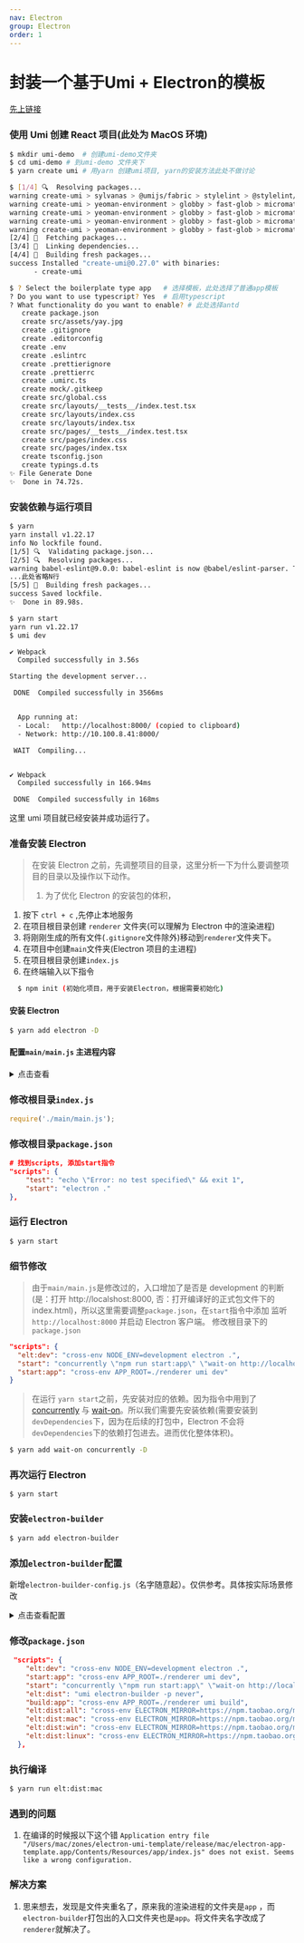 ```yaml
---
nav: Electron
group: Electron
order: 1
---
```

# 封装一个基于Umi + Electron的模板
<a href="https://github.com/WannTonn/electron-umi-template" target="_blank">先上链接</a>


### 使用 Umi 创建 React 项目(此处为 MacOS 环境)

```bash
$ mkdir umi-demo  # 创建umi-demo文件夹
$ cd umi-demo # 到umi-demo 文件夹下
$ yarn create umi # 用yarn 创建umi项目, yarn的安装方法此处不做讨论

$ [1/4] 🔍  Resolving packages...
warning create-umi > sylvanas > @umijs/fabric > stylelint > @stylelint/postcss-markdown@0.36.2: Use the original unforked package instead: postcss-markdown
warning create-umi > yeoman-environment > globby > fast-glob > micromatch > snapdragon > source-map-resolve@0.5.3: See https://github.com/lydell/source-map-resolve#deprecated
warning create-umi > yeoman-environment > globby > fast-glob > micromatch > snapdragon > source-map-resolve > resolve-url@0.2.1: https://github.com/lydell/resolve-url#deprecated
warning create-umi > yeoman-environment > globby > fast-glob > micromatch > snapdragon > source-map-resolve > urix@0.1.0: Please see https://github.com/lydell/urix#deprecated
warning create-umi > yeoman-environment > globby > fast-glob > micromatch > snapdragon > source-map-resolve > source-map-url@0.4.1: See https://github.com/lydell/source-map-url#deprecated
[2/4] 🚚  Fetching packages...
[3/4] 🔗  Linking dependencies...
[4/4] 🔨  Building fresh packages...
success Installed "create-umi@0.27.0" with binaries:
      - create-umi

$ ? Select the boilerplate type app   # 选择模板，此处选择了普通app模板
? Do you want to use typescript? Yes  # 启用typescript
? What functionality do you want to enable? # 此处选择antd
   create package.json
   create src/assets/yay.jpg
   create .gitignore
   create .editorconfig
   create .env
   create .eslintrc
   create .prettierignore
   create .prettierrc
   create .umirc.ts
   create mock/.gitkeep
   create src/global.css
   create src/layouts/__tests__/index.test.tsx
   create src/layouts/index.css
   create src/layouts/index.tsx
   create src/pages/__tests__/index.test.tsx
   create src/pages/index.css
   create src/pages/index.tsx
   create tsconfig.json
   create typings.d.ts
✨ File Generate Done
✨  Done in 74.72s.
```

### 安装依赖与运行项目

```bash
$ yarn
yarn install v1.22.17
info No lockfile found.
[1/5] 🔍  Validating package.json...
[2/5] 🔍  Resolving packages...
warning babel-eslint@9.0.0: babel-eslint is now @babel/eslint-parser. This package will no longer receive updates.
...此处省略N行
[5/5] 🔨  Building fresh packages...
success Saved lockfile.
✨  Done in 89.98s.

$ yarn start
yarn run v1.22.17
$ umi dev

✔ Webpack
  Compiled successfully in 3.56s

Starting the development server...

 DONE  Compiled successfully in 3566ms


  App running at:
  - Local:   http://localhost:8000/ (copied to clipboard)
  - Network: http://10.100.8.41:8000/

 WAIT  Compiling...


✔ Webpack
  Compiled successfully in 166.94ms

 DONE  Compiled successfully in 168ms
```

这里 umi 项目就已经安装并成功运行了。

### 准备安装 Electron

> 在安装 Electron 之前，先调整项目的目录，这里分析一下为什么要调整项目的目录以及操作以下动作。
>
> 1. 为了优化 Electron 的安装包的体积，

1. 按下 `ctrl + c` ,先停止本地服务
2. 在项目根目录创建 `renderer` 文件夹(可以理解为 Electron 中的渲染进程)
3. 将刚刚生成的所有文件(`.gitignore`文件除外)移动到`renderer`文件夹下。
4. 在项目中创建`main`文件夹(Electron 项目的主进程)
5. 在项目根目录创建`index.js`
6. 在终端输入以下指令

```bash
  $ npm init (初始化项目，用于安装Electron，根据需要初始化)
```

#### 安装 Electron

```bash
$ yarn add electron -D
```

#### 配置`main/main.js` 主进程内容

<details><summary>点击查看</summary>
<p>

```javascript
const {
  app,
  BrowserWindow,
  ipcMain,
  nativeTheme,
  Menu,
  MenuItem,
  Notification,
  globalShortcut,
  webContents,
  ipcRenderer,
} = require('electron');
const path = require('path');
const isMac = process.platform === 'darwin'; // 如果是MacOS
const isWin = process.platform === 'win32'; // 如果是Windows
const isDev = process.env.NODE_ENV === 'development';
const getRootPath = require('../rootPath');
let windowIdMap = {};
/**
 * @description 初始化创建窗口
 * @param name 窗口的名称
 */
function createWindow(name, option) {
  const mainWindow = new BrowserWindow({
    width: 1000,
    height: 800,
    webPreferences: {
      nodeIntegration: true,
      contextIsolation: true,
      webviewTag: true,
      enableRemoteModule: true,
      preload: path.join(getRootPath(), 'static', 'electron-preload.js'),
    },
  });
  windowIdMap[name] = mainWindow.webContents.id; // 将窗口名称设置到map
  if (isDev) {
    mainWindow.loadURL('http://localhost:8000');
  } else {
    mainWindow.loadFile(path.join(getRootPath(), '/dist/index.html'));
  }
  mainWindow.webContents.openDevTools();
}
/**
 * @description 配置菜单,需要开启的话就将注释去掉，修改内容
 */
/* const menu = new Menu();
menu.append(new MenuItem({
  submenu: [{
    label: '退出',
    role: 'quit',
    accelerator: isMac ? 'Cmd+Q' : 'Alt+F4',
    click: () => { console.log('close app'); }
  }, {
    label: '老板键',
    role: 'hide',
    accelerator: isMac ? 'Cmd+H' : 'Win+D'
  }]
})); */
// Menu.setApplicationMenu(menu);

/**
 * @description 弹一个通知
 */
function showNotification() {
  const NOTICE_TITLE = '成功初始化';
  const NOTICE_CONTENT = '恭喜初始化成功';
  new Notification({ title: NOTICE_TITLE, body: NOTICE_CONTENT }).show();
}

/**
 * @description 当是MacOS的时候
 */
// 切换暗黑模式
if (isMac) {
  ipcMain.handle('dark-mode:toggle', () => {
    nativeTheme.themeSource = nativeTheme.shouldUseDarkColors ? 'light' : 'dark';
    return nativeTheme.shouldUseDarkColors;
  });
  ipcMain.handle('dark-mode:system', () => {
    nativeTheme.themeSource = 'system';
  });
}

/**
 * @description 绑定主进程响应渲染进程的通信
 */
ipcMain.on('login', (e, opt) => {
  let { msg, callback } = opt;
  console.log(msg, callback, opt);
  callback?.();
});

ipcMain.handle('toMain', (callBack) => {
  callBack?.();
  return '我是main窗口，create window success';
});

/**
 * @description 当electron初始化完成的时候
 */
app
  .whenReady()
  .then(async () => {
    globalShortcut.register('F12', () => {
      webContents.fromId(windowIdMap['default'])?.openDevTools();
    });
    createWindow('default');
  })
  .then(() => {
    isMac && showNotification();
  });
/**
 * @description 当没有窗口打开时，则打开一个新窗口（MacOS）
 */
app.on('activate', function () {
  if (!BrowserWindow.getAllWindows().length) createWindow();
});
/**
 * @description 当electron关闭所有窗口时，退出应用。
 */
app.on('mainWindow-all-closed', function () {
  if (isWin) app.quit();
});
```

</p>
</details>

### 修改根目录`index.js`

```javascript
require('./main/main.js');
```

### 修改根目录`package.json`

```json
# 找到scripts, 添加start指令
"scripts": {
    "test": "echo \"Error: no test specified\" && exit 1",
    "start": "electron ."
},

```

### 运行 Electron

```bash
$ yarn start
```

### 细节修改

> 由于`main/main.js`是修改过的，入口增加了是否是 development 的判断(是：打开 http://localshost:8000, 否：打开编译好的正式包文件下的 index.html)，所以这里需要调整`package.json`，在`start`指令中添加 监听 `http://localhost:8000` 并启动 Electron 客户端。
> 修改根目录下的`package.json`

```json
"scripts": {
  "elt:dev": "cross-env NODE_ENV=development electron .",
  "start": "concurrently \"npm run start:app\" \"wait-on http://localhost:8000 && npm run elt:dev\"",
  "start:app": "cross-env APP_ROOT=./renderer umi dev"
}
```

> 在运行 `yarn start`之前，先安装对应的依赖。因为指令中用到了 [concurrently](https://www.npmjs.com/package/concurrently) 与 [wait-on](https://www.npmjs.com/package/wait-on)。所以我们需要先安装依赖(需要安装到`devDependencies`下，因为在后续的打包中，Electron 不会将`devDependencies`下的依赖打包进去。进而优化整体体积)。

```bash
$ yarn add wait-on concurrently -D
```

### 再次运行 Electron

```
$ yarn start

```

### 安装`electron-builder`

```bash
$ yarn add electron-builder
```

### 添加`electron-builder`配置
新增`electron-builder-config.js`（名字随意起）。仅供参考。具体按实际场景修改

<details><summary>点击查看配置</summary>
<p>

```javascript
/**
 * @description
 * electron-builder配置文件， 使用时通过npmscript 指定--config 来匹配运行
 * eg(当前)： elctron-builder --config .config/electron-build-config.js
 */

module.exports = {
  files: [
    // 'index.js', 'main/**/*', 'dist/**/*', 'node_modules/', 'package.json',
    '**/*',
    '!release/**/*',
    '!renderer/**/*',
    'dist/**/*',
    'static/**/*',
    '!src/**/*',
    // "!main/**/*"
  ],
  productName: 'demoApp',
  // 注入打包后package.json 内的属性
  extraMetadata: {
    main: 'index.js',
  },
  directories: {
    output: 'release/${version}', // 编译文件输出文件夹
  },
  // mac打包配置
  mac: {
    // 包类型，参见 https://developer.apple.com/library/ios/documentation/General/Reference/InfoPlistKeyReference/Articles/LaunchServicesKeys.html#//apple_ref/doc/uid/TP40009250-SW8
    // category: 'public.app-category.developer-tools',
    type: 'development',
    target: ['default'], // 目标包类型，
  },

  dmg: {
    // background: 'build/appdmg.png', // dmg安装窗口背景图
    // icon: 'public/icon.icns', // 客户端图标
    iconSize: 100, // 安装图标大小
    // 安装窗口中包含的项目和配置
    contents: [
      { x: 380, y: 280, type: 'link', path: '/Applications' },
      { x: 110, y: 280, type: 'file' },
    ],
    window: { width: 500, height: 500 }, // 安装窗口大小
  },
  linux: {
    target: ['AppImage', 'deb'],
    icon: 'build/icon.png',
  },
  win: {
    target: ['nsis', 'portable', 'squirrel'],
    icon: 'public/icon.ico', // 客户端图标
  },
  nsis: {
    shortcutName: 'demoApp', // 图标名称
    oneClick: false, // 是否一键安装
    allowElevation: true, // 允许请求提升。 如果为false，则用户必须使用提升的权限重新启动安装程序。
    allowToChangeInstallationDirectory: true, // 允许修改安装目录
    // installerIcon: "./dist/public/icon.ico",// 安装图标
    // uninstallerIcon: "./dist/public/unist.ico",//卸载图标
    // installerHeaderIcon: "./dist/public/icon.ico", // 安装时头部图标
    createDesktopShortcut: true, // 创建桌面图标
    createStartMenuShortcut: true, // 创建开始菜单图标
  },
  // asar: {
  //   smartUnpack: true,  // asar打包, 智能提取第三方模块
  // },
  // asar: false,
  /* 
  publish: [
    {
      provider: 'generic',
      url: 'http://localhost/release/',//更新服务器地址,请按实际部署修改
    },
  ], */
};
```

</p>
</details>

### 修改`package.json`

```json
 "scripts": {
    "elt:dev": "cross-env NODE_ENV=development electron .",
    "start:app": "cross-env APP_ROOT=./renderer umi dev",
    "start": "concurrently \"npm run start:app\" \"wait-on http://localhost:8000 && npm run elt:dev\"",
    "elt:dist": "umi electron-builder -p never",
    "build:app": "cross-env APP_ROOT=./renderer umi build",
    "elt:dist:all": "cross-env ELECTRON_MIRROR=https://npm.taobao.org/mirrors/electron/ electron-builder -mwl --config ./electron-builder-config.js",
    "elt:dist:mac": "cross-env ELECTRON_MIRROR=https://npm.taobao.org/mirrors/electron/ electron-builder -m --config ./electron-builder-config.js",
    "elt:dist:win": "cross-env ELECTRON_MIRROR=https://npm.taobao.org/mirrors/electron/ electron-builder -w --config ./electron-builder-config.js",
    "elt:dist:linux": "cross-env ELECTRON_MIRROR=https://npm.taobao.org/mirrors/electron/ electron-builder -l --config ./electron-builder-config.js"
  },
```

### 执行编译

```bash
$ yarn run elt:dist:mac
```

### 遇到的问题

1. 在编译的时候报以下这个错
   `Application entry file "/Users/mac/zones/electron-umi-template/release/mac/electron-app-template.app/Contents/Resources/app/index.js" does not exist. Seems like a wrong configuration.`

### 解决方案

1. 思来想去，发现是文件夹重名了，原来我的渲染进程的文件夹是`app` ，而`electron-builder`打包出的入口文件夹也是`app`。将文件夹名字改成了`renderer`就解决了。
